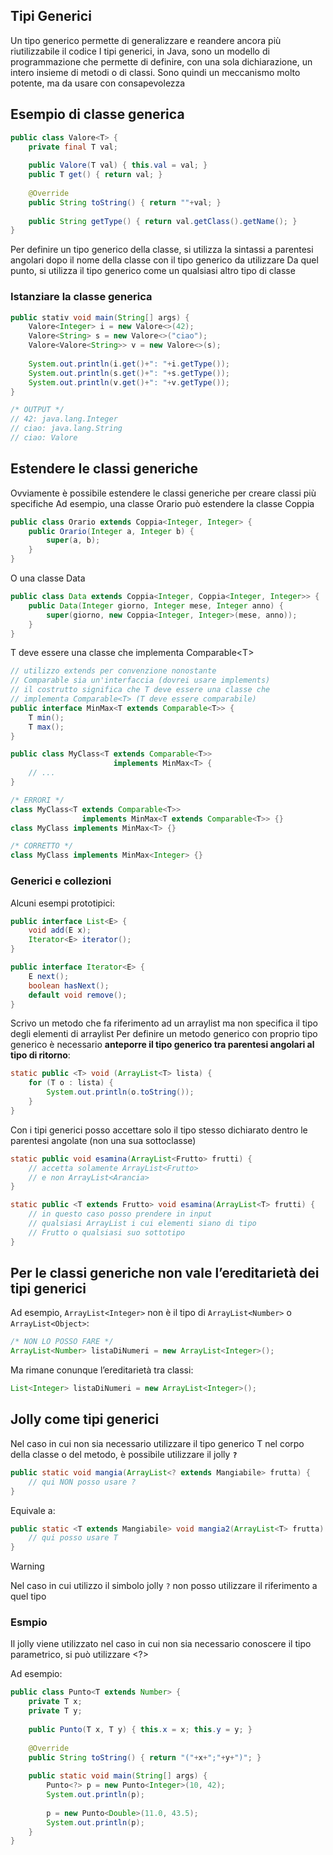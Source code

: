 ## Tipi Generici
Un tipo generico permette di generalizzare e reandere ancora più riutilizzabile il codice
I tipi generici, in Java, sono un modello di programmazione che permette di definire, con una sola dichiarazione, un intero insieme di metodi o di classi.
Sono quindi un meccanismo molto potente, ma da usare con consapevolezza

## Esempio di classe generica
```java
public class Valore<T> {
	private final T val;
	
	public Valore(T val) { this.val = val; }
	public T get() { return val; }
	
	@Override
	public String toString() { return ""+val; }
	
	public String getType() { return val.getClass().getName(); }
}
```

Per definire un tipo generico della classe, si utilizza la sintassi a parentesi angolari dopo il nome della classe con il tipo generico da utilizzare
Da quel punto, si utilizza il tipo generico come un qualsiasi altro tipo di classe

### Istanziare la classe generica
```java
public stativ void main(String[] args) {
	Valore<Integer> i = new Valore<>(42);
	Valore<String> s = new Valore<>("ciao");
	Valore<Valore<String>> v = new Valore<>(s);
	
	System.out.println(i.get()+": "+i.getType());
	System.out.println(s.get()+": "+s.getType());
	System.out.println(v.get()+": "+v.getType());
}

/* OUTPUT */
// 42: java.lang.Integer
// ciao: java.lang.String
// ciao: Valore
```


## Estendere le classi generiche
Ovviamente è possibile estendere le classi generiche
per creare classi più specifiche
Ad esempio, una classe Orario può estendere la classe Coppia

```java
public class Orario extends Coppia<Integer, Integer> {
	public Orario(Integer a, Integer b) {
		super(a, b);
	}
}
```

O una classe Data
```java
public class Data extends Coppia<Integer, Coppia<Integer, Integer>> {
	public Data(Integer giorno, Integer mese, Integer anno) {
		super(giorno, new Coppia<Integer, Integer>(mese, anno));
	}
}
```


T deve essere una classe che implementa Comparable\<T>
```java
// utilizzo extends per convenzione nonostante
// Comparable sia un'interfaccia (dovrei usare implements)
// il costrutto significa che T deve essere una classe che
// implementa Comparable<T> (T deve essere comparabile)
public interface MinMax<T extends Comparable<T>> {
	T min();
	T max();
}

public class MyClass<T extends Comparable<T>>
					   implements MinMax<T> {
	// ...
}

/* ERRORI */
class MyClass<T extends Comparable<T>>
				implements MinMax<T extends Comparable<T>> {}
class MyClass implements MinMax<T> {}

/* CORRETTO */
class MyClass implements MinMax<Integer> {}
```

### Generici e collezioni
Alcuni esempi prototipici:
```java
public interface List<E> {
	void add(E x);
	Iterator<E> iterator();
}

public interface Iterator<E> {
	E next();
	boolean hasNext();
	default void remove();
}
```

Scrivo un metodo che fa riferimento ad un arraylist ma non specifica il tipo degli elementi di arraylist
Per definire un metodo generico con proprio tipo generico è necessario **anteporre il tipo generico tra parentesi angolari al tipo di ritorno**:
```java
static public <T> void (ArrayList<T> lista) {
	for (T o : lista) {
		System.out.println(o.toString());
	}
}
```


Con i tipi generici posso accettare solo il tipo stesso dichiarato dentro le parentesi angolate (non una sua sottoclasse)
```java
static public void esamina(ArrayList<Frutto> frutti) {
	// accetta solamente ArrayList<Frutto>
	// e non ArrayList<Arancia>
}

static public <T extends Frutto> void esamina(ArrayList<T> frutti) {
	// in questo caso posso prendere in input
	// qualsiasi ArrayList i cui elementi siano di tipo
	// Frutto o qualsiasi suo sottotipo
}
```

## Per le classi generiche non vale l’ereditarietà dei tipi generici
Ad esempio, `ArrayList<Integer>` non è il tipo di `ArrayList<Number>` o `ArrayList<Object>`:
```java
/* NON LO POSSO FARE */
ArrayList<Number> listaDiNumeri = new ArrayList<Integer>();
```

Ma rimane conunque l’ereditarietà tra classi:
```java
List<Integer> listaDiNumeri = new ArrayList<Integer>();
```

## Jolly come tipi generici
Nel caso in cui non sia necessario utilizzare il tipo generico T nel corpo della classe o del metodo, è possibile utilizzare il jolly **`?`**
```java
public static void mangia(ArrayList<? extends Mangiabile> frutta) {
	// qui NON posso usare ?
}
```

Equivale a:
```java
public static <T extends Mangiabile> void mangia2(ArrayList<T> frutta) {
	// qui posso usare T
}
```

>[!warning]
>Nel caso in cui utilizzo il simbolo jolly `?` non posso utilizzare il riferimento a quel tipo

### Esmpio
Il jolly viene utilizzato nel caso in cui non sia necessario conoscere il tipo parametrico, si può utilizzare \<?>

Ad esempio:
```java
public class Punto<T extends Number> {
	private T x;
	private T y;
	
	public Punto(T x, T y) { this.x = x; this.y = y; }
	
	@Override
	public String toString() { return "("+x+";"+y+")"; }
	
	public static void main(String[] args) {
		Punto<?> p = new Punto<Integer>(10, 42);
		System.out.println(p);
		
		p = new Punto<Double>(11.0, 43.5);
		System.out.println(p);
	}
}
```